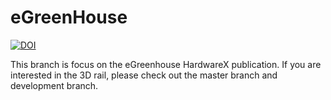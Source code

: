 # eGreenHouse

[![DOI](https://zenodo.org/badge/DOI/10.5281/zenodo.4113959.svg)](https://doi.org/10.5281/zenodo.4113959)

This branch is focus on the eGreenhouse HardwareX publication. If you are interested in the 3D rail, please check out the master branch and development branch. 

